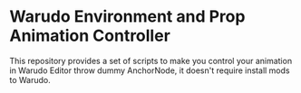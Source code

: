# Warudo Environment and Prop Animation Controller
This repository provides a set of scripts to make you control your animation in Warudo Editor throw dummy AnchorNode, it doesn't require install mods to Warudo.